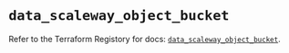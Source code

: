 # `data_scaleway_object_bucket`

Refer to the Terraform Registory for docs: [`data_scaleway_object_bucket`](https://registry.terraform.io/providers/scaleway/scaleway/2.22.0/docs/data-sources/object_bucket).
